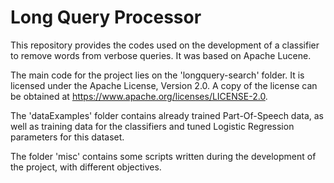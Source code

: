 # Long Query Processor

This repository provides the codes used on the development of a classifier to remove words from verbose queries. It was based on Apache Lucene.

The main code for the project lies on the 'longquery-search' folder. It is licensed under the Apache License, Version 2.0. A copy of the license can be obtained at https://www.apache.org/licenses/LICENSE-2.0.

The 'dataExamples' folder contains already trained Part-Of-Speech data, as well as training data for the classifiers and tuned Logistic Regression parameters for this dataset.

The folder 'misc' contains some scripts written during the development of the project, with different objectives.
